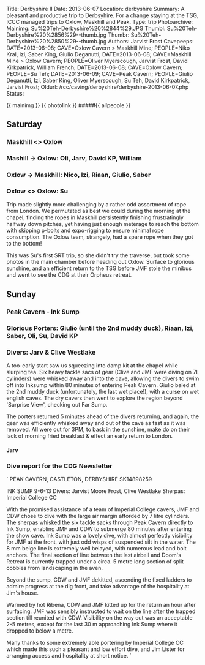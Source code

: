 Title: Derbyshire II
Date: 2013-06-07
Location: derbyshire
Summary:  A pleasant and productive trip to Derbsyhire. For a change staying at the TSG, ICCC managed trips to Oxlow, Maskhill and Peak.
Type: trip
Photoarchive:
Mainimg: Su%20Teh-Derbyshire%20%2844%29.JPG
Thumbl: Su%20Teh-Derbyshire%20%2856%29--thumb.jpg
Thumbr: Su%20Teh-Derbyshire%20%2850%29--thumb.jpg
Authors: Jarvist Frost
Cavepeeps: DATE=2013-06-08; CAVE=Oxlow Cavern > Maskhill Mine; PEOPLE=Niko Kral, Izi, Saber King, Giulio Deganutti;
           DATE=2013-06-08; CAVE=Maskhill Mine > Oxlow Cavern; PEOPLE=Oliver Myerscough, Jarvist Frost, David Kirkpatrick, William French;
           DATE=2013-06-08; CAVE=Oxlow Cavern; PEOPLE=Su Teh;
           DATE=2013-06-09; CAVE=Peak Cavern; PEOPLE=Giulio Deganutti, Izi, Saber King, Oliver Myerscough, Su Teh, David Kirkpatrick, Jarvist Frost;
Oldurl: /rcc/caving/derbyshire/derbyshire-2013-06-07.php
Status:

{{ mainimg }}
{{ photolink }}
#####{{ allpeople }}

##  Saturday

###  Maskhill &lt;&gt; Oxlow

###  Mashill -&gt; Oxlow: Oli, Jarv, David KP, William

###  Oxlow -&gt; Maskhill: Nico, Izi, Riaan, Giulio, Saber

###  Oxlow &lt;&gt; Oxlow: Su

Trip made slightly more challenging by a rather odd assortment of rope from London. We permutated as best we could during the morning at the chapel, finding the ropes in Maskhill persistently finishing frustratingly halfway down pitches, yet having just enough meterage to reach the bottom with skipping p-bolts and expo-rigging to ensure minimal rope consumption. The Oxlow team, strangely, had a spare rope when they got to the bottom!

This was Su's first SRT trip, so she didn't try the traverse, but took some photos in the main chamber before heading out Oxlow. Surface to glorious sunshine, and an efficient return to the TSG before JMF stole the minibus and went to see the CDG at their Orpheus retreat.

##  Sunday

###  Peak Cavern - Ink Sump

###  Glorious Porters: Giulio (until the 2nd muddy duck), Riaan, Izi, Saber, Oli, Su, David KP

###  Divers: Jarv &amp; Clive Westlake

A too-early start saw us squeezing into damp kit at the chapel while slurping tea. Six heavy tackle sacs of gear (Clive and JMF were diving on 7L cylinders) were whisked away and into the cave, allowing the divers to swim off into Inksump within 80 minutes of entering Peak Cavern. Giulio baled at the 2nd muddy duck (unfortunately, the last wet place!), with a curse on wet english caves. The dry cavers then went to explore the region beyond 'Surprise View', checking out Far Sump.

The porters returned 5 minutes ahead of the divers returning, and again, the gear was efficiently whisked away and out of the cave as fast as it was removed. All were out for 3PM, to bask in the sunshine, make do on their lack of morning fried breakfast &amp; effect an early return to London.

####  Jarv

###  Dive report for the CDG Newsletter

` PEAK CAVERN, CASTLETON, DERBYSHIRE SK14898259

INK SUMP
9-6-13
Divers: Jarvist Moore Frost, Clive Westlake
Sherpas: Imperial College CC

With the promised assistance of a team of Imperial College cavers, JMF and CDW chose to dive with the large air margin afforded by 7 litre cylinders. The sherpas whisked the six tackle sacks through Peak Cavern directly to Ink Sump, enabling JMF and CDW to submerge 80 minutes after entering the show cave.
Ink Sump was a lovely dive, with almost perfectly visibility for JMF at the front, with just odd wisps of suspended silt in the water. The 8 mm beige line is extremely well belayed, with numerous lead and bolt anchors. The final section of line between the last airbell and Doom's Retreat is currently trapped under a circa. 5 metre long section of split cobbles from landscaping in the aven.

Beyond the sump, CDW and JMF dekitted, ascending the fixed ladders to admire progress at the dig front, and take advantage of the hospitality at Jim's house.

Warmed by hot Ribena, CDW and JMF kitted up for the return an hour after surfacing. JMF was sensibly instructed to wait on the line after the trapped section till reunited with CDW. Visibility on the way out was an acceptable 2-5 metres, except for the last 30 m approaching Ink Sump where it dropped to below a metre.

Many thanks to some extremely able portering by Imperial College CC which made this such a pleasant and low effort dive, and Jim Lister for arranging access and hospitality at short notice. `
